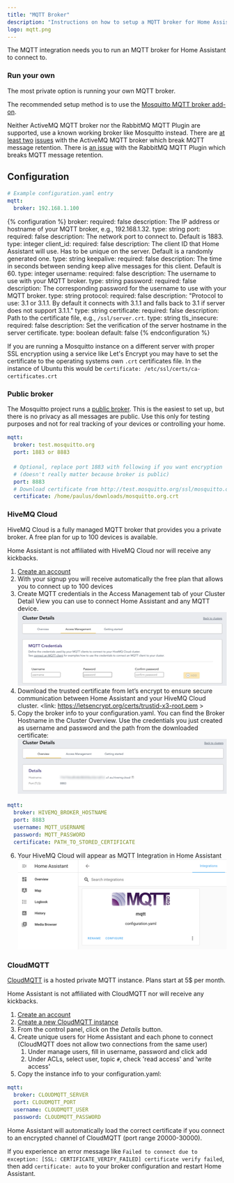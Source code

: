 ```yaml
---
title: "MQTT Broker"
description: "Instructions on how to setup a MQTT broker for Home Assistant."
logo: mqtt.png
---
```


The MQTT integration needs you to run an MQTT broker for Home Assistant to connect to.

### Run your own

The most private option is running your own MQTT broker.

The recommended setup method is to use the [Mosquitto MQTT broker add-on](https://github.com/home-assistant/hassio-addons/blob/master/mosquitto/DOCS.md).

</div>

<div class='note warning'>

Neither ActiveMQ MQTT broker nor the RabbitMQ MQTT Plugin are supported, use a known working broker like Mosquitto instead.
There are [at least two](https://issues.apache.org/jira/browse/AMQ-6360) [issues](https://issues.apache.org/jira/browse/AMQ-6575) with the ActiveMQ MQTT broker which break MQTT message retention.
There is [an issue](https://github.com/rabbitmq/rabbitmq-mqtt/issues/154) with the RabbitMQ MQTT Plugin which breaks MQTT message retention.

</div>

## Configuration

```yaml
# Example configuration.yaml entry
mqtt:
  broker: 192.168.1.100
```

{% configuration %}
broker:
  required: false
  description: The IP address or hostname of your MQTT broker, e.g., 192.168.1.32.
  type: string
port:
  required: false
  description: The network port to connect to. Default is 1883.
  type: integer
client_id:
  required: false
  description: The client ID that Home Assistant will use. Has to be unique on the server. Default is a randomly generated one.
  type: string
keepalive:
  required: false
  description: The time in seconds between sending keep alive messages for this client. Default is 60.
  type: integer
username:
  required: false
  description: The username to use with your MQTT broker.
  type: string
password:
  required: false
  description: The corresponding password for the username to use with your MQTT broker.
  type: string
protocol:
  required: false
  description: "Protocol to use: 3.1 or 3.1.1. By default it connects with 3.1.1 and falls back to 3.1 if server does not support 3.1.1."
  type: string
certificate:
  required: false
  description: Path to the certificate file, e.g., `/ssl/server.crt`.
  type: string
tls_insecure:
  required: false
  description: Set the verification of the server hostname in the server certificate.
  type: boolean
  default: false
{% endconfiguration %}

<div class='note'>

If you are running a Mosquitto instance on a different server with proper SSL encryption using a service like Let's Encrypt you may have to set the certificate to the operating systems own `.crt` certificates file. In the instance of Ubuntu this would be `certificate: /etc/ssl/certs/ca-certificates.crt`

</div>

### Public broker

The Mosquitto project runs a [public broker](http://test.mosquitto.org). This is the easiest to set up, but there is no privacy as all messages are public. Use this only for testing purposes and not for real tracking of your devices or controlling your home.

```yaml
mqtt:
  broker: test.mosquitto.org
  port: 1883 or 8883

  # Optional, replace port 1883 with following if you want encryption
  # (doesn't really matter because broker is public)
  port: 8883
  # Download certificate from http://test.mosquitto.org/ssl/mosquitto.org.crt
  certificate: /home/paulus/downloads/mosquitto.org.crt
```

### HiveMQ Cloud

HiveMQ Cloud is a fully managed MQTT broker that provides you a private broker. A free plan for up to 100 devices is available.

Home Assistant is not affiliated with HiveMQ Cloud nor will receive any kickbacks.

1. [Create an account](http://console.hivemq.cloud) <links to signup>
2. With your signup you will receive automatically the free plan that allows you to connect up to 100 devices
3. Create MQTT credentials in the Access Management tab of your Cluster Detail View you can use to connect Home Assistant and any MQTT device.
![image2](../../images/mqtt/image2.png)
4. Download the trusted certificate from let’s encrypt to ensure secure communication between Home Assistant and your HiveMQ Cloud cluster. <link: https://letsencrypt.org/certs/trustid-x3-root.pem >
5. Copy the broker info to your configuration.yaml. You can find the Broker Hostname in the Cluster Overview. Use the credentials you just created as username and password and the path from the downloaded certificate: 
![image3](../../images/mqtt/image3.png)

```yaml
mqtt:
  broker: HIVEMQ_BROKER_HOSTNAME
  port: 8883
  username: MQTT_USERNAME
  password: MQTT_PASSWORD
  certificate: PATH_TO_STORED_CERTIFICATE
```
6. Your HiveMQ Cloud will appear as MQTT Integration in Home Assistant
![image1](../../images/mqtt/image1.png)

### CloudMQTT

[CloudMQTT](https://www.cloudmqtt.com) is a hosted private MQTT instance. Plans start at 5$ per month.

<div class='note'>
Home Assistant is not affiliated with CloudMQTT nor will receive any kickbacks.
</div>

 1. [Create an account](https://customer.cloudmqtt.com/login)
 2. [Create a new CloudMQTT instance](https://customer.cloudmqtt.com/subscription/create)
 3. From the control panel, click on the _Details_ button.
 4. Create unique users for Home Assistant and each phone to connect<br>(CloudMQTT does not allow two connections from the same user)
      1. Under manage users, fill in username, password and click add
      2. Under ACLs, select user, topic `#`, check 'read access' and 'write access'
 5. Copy the instance info to your configuration.yaml:

```yaml
mqtt:
  broker: CLOUDMQTT_SERVER
  port: CLOUDMQTT_PORT
  username: CLOUDMQTT_USER
  password: CLOUDMQTT_PASSWORD
```

<div class='note'>
Home Assistant will automatically load the correct certificate if you connect to an encrypted channel of CloudMQTT (port range 20000-30000).
</div>

<div class='note'>

If you experience an error message like `Failed to connect due to exception: [SSL: CERTIFICATE_VERIFY_FAILED] certificate verify failed`, then add `certificate: auto` to your broker configuration and restart Home Assistant.

</div>
